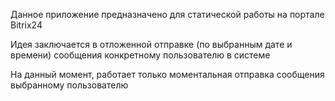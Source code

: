 Данное приложение предназначено для статической работы на портале Bitrix24

Идея заключается в отложенной отправке (по выбранным дате и времени) сообщения конкретному пользователю в системе

На данный момент, работает только моментальная отправка сообщения выбранному пользователю

